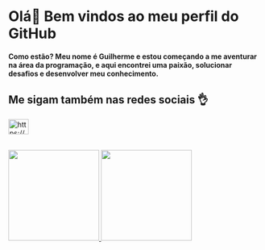 <h1 align="left">Olá👋 Bem vindos ao meu perfil do GitHub</h1>

<h4 align="left">Como estão? Meu nome é Guilherme e estou começando a me aventurar na área da programação, e aqui encontrei uma paixão, solucionar desafios e desenvolver meu conhecimento.</h4>

<h2 align="left">Me sigam também nas redes sociais 👌</h2>

<p align="left">
  <a href="https://www.linkedin.com/in/guilherme-fran%C3%A7a-4756a8155/" target="blank"><img align="center" src="https://raw.githubusercontent.com/rahuldkjain/github-profile-readme-generator/master/src/images/icons/Social/linked-in-alt.svg" alt="https://www.linkedin.com/in/andr%C3%A9-henrique-silva-9aa371156/" height="30" width="40" />
  </a>
  <br><br>
</p>

<div>
  <a href="https://github.com/GuilhermeFdSilva">
  <img height="180em" src="https://github-readme-stats.vercel.app/api?username=GuilhermeFdSilva&show_icons=true&theme=dracula&include_all_commits=true&count_private=true"/>
  <img height="180em" src="https://github-readme-stats.vercel.app/api/top-langs/?username=GuilhermeFdSilva&layout=compact&langs_count=7&theme=dracula"/>
</div>
